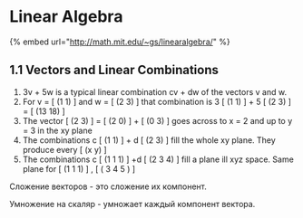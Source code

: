 # Linear Algebra

{% embed url="http://math.mit.edu/~gs/linearalgebra/" %}

## 1.1 Vectors and Linear Combinations

1. 3v + 5w is a typical linear combination cv + dw of the vectors v and w.
2. For v = \[ \(1 1\) \] and w = \[ \(2 3\) \] that combination is 3 \[ \(1 1\) \] + 5 \[ \(2 3\) \] = \[ \(13 18\) \]
3. The vector \[ \(2 3\) \] = \[ \(2 0\) \] + \[ \(0 3\) \] goes across to x = 2 and up to y = 3 in the xy plane
4. The combinations c \[ \(1 1\) \] + d \[ \(2 3\) \] fill the whole xy plane. They produce every \[ \(x y\) \]
5. The combinations c \[ \(1 1 1\) \] +d \[ \(2 3 4\) \] fill a plane ill xyz space. Same plane for \[ \(1 1 1\) \] , \[ \( 3 4 5 \) \]

Сложение векторов - это сложение их компонент.

Умножение на скаляр - умножает каждый компонент вектора.





